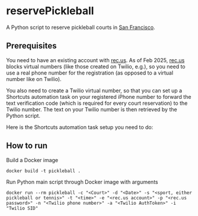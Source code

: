 # reservePickleball

A Python script to reserve pickleball courts in [San Francisco](https://www.rec.us/organizations/san-francisco-rec-park). 

## Prerequisites

You need to have an existing account with [rec.us](https://www.rec.us/). As of Feb 2025, [rec.us](https://www.rec.us/) blocks virtual numbers (like those created on Twilio, e.g.), so you need to use a real phone number for the registration (as opposed to a virtual number like on Twilio). 

You also need to create a Twilio virtual number, so that you can set up a Shortcuts automation task on your registered iPhone number to forward the text verification code (which is required for every court reservation) to the Twilio number. The text on your Twilio number is then retrieved by the Python script.

Here is the Shortcuts automation task setup you need to do: 



## How to run

Build a Docker image
```
docker build -t pickleball .

```
Run Python main script through Docker image with arguments
```
docker run --rm pickleball -c "<Court>" -d "<Date>" -s "<sport, either pickleball or tennis>" -t "<time>" -e "<rec.us account>" -p "<rec.us password>" -n "<Twilio phone number>" -a "<Twilio AuthToken>" -i "Twilio SID"
```


